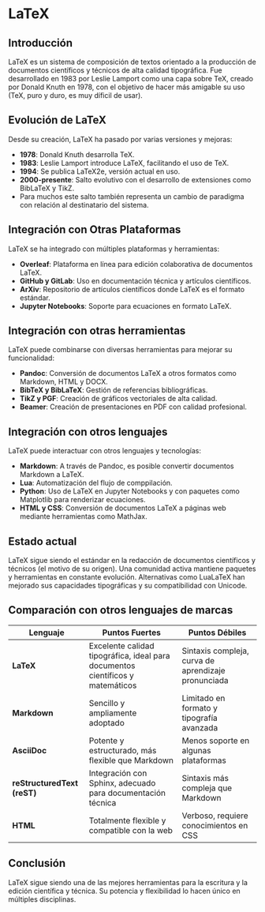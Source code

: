# LaTeX

## Introducción

LaTeX es un sistema de composición de textos orientado a la producción de documentos científicos y técnicos de alta calidad tipográfica. Fue desarrollado en 1983 por Leslie Lamport como una capa sobre TeX, creado por Donald Knuth en 1978, con el objetivo de hacer más amigable su uso (TeX, puro y duro, es muy díficil de usar).

## Evolución de LaTeX

Desde su creación, LaTeX ha pasado por varias versiones y mejoras:

- **1978**: Donald Knuth desarrolla TeX.
- **1983**: Leslie Lamport introduce LaTeX, facilitando el uso de TeX.
- **1994**: Se publica LaTeX2e, versión actual en uso.
- **2000-presente**: Salto evolutivo con el desarrollo de extensiones como BibLaTeX y TikZ.
- Para muchos este salto también representa un cambio de paradigma con relación al destinatario del sistema.

## Integración con Otras Plataformas

LaTeX se ha integrado con múltiples plataformas y herramientas:

- **Overleaf**: Plataforma en línea para edición colaborativa de documentos LaTeX.
- **GitHub y GitLab**: Uso en documentación técnica y artículos científicos.
- **ArXiv**: Repositorio de artículos científicos donde LaTeX es el formato estándar.
- **Jupyter Notebooks**: Soporte para ecuaciones en formato LaTeX.

## Integración con otras herramientas

LaTeX puede combinarse con diversas herramientas para mejorar su funcionalidad:

- **Pandoc**: Conversión de documentos LaTeX a otros formatos como Markdown, HTML y DOCX.
- **BibTeX y BibLaTeX**: Gestión de referencias bibliográficas.
- **TikZ y PGF**: Creación de gráficos vectoriales de alta calidad.
- **Beamer**: Creación de presentaciones en PDF con calidad profesional.

## Integración con otros lenguajes

LaTeX puede interactuar con otros lenguajes y tecnologías:

- **Markdown**: A través de Pandoc, es posible convertir documentos Markdown a LaTeX.
- **Lua**: Automatización del flujo de comppilación.
- **Python**: Uso de LaTeX en Jupyter Notebooks y con paquetes como Matplotlib para renderizar ecuaciones.
- **HTML y CSS**: Conversión de documentos LaTeX a páginas web mediante herramientas como MathJax.

## Estado actual

LaTeX sigue siendo el estándar en la redacción de documentos científicos y técnicos (el motivo de su origen). Una comunidad activa mantiene paquetes y herramientas en constante evolución. Alternativas como LuaLaTeX han mejorado sus capacidades tipográficas y su compatibilidad con Unicode.

## Comparación con otros lenguajes de marcas

| Lenguaje   | Puntos Fuertes                                      | Puntos Débiles                                  |
|------------|-------------------------------------------------|----------------------------------------------|
| **LaTeX** | Excelente calidad tipográfica, ideal para documentos científicos y matemáticos | Sintaxis compleja, curva de aprendizaje pronunciada |
| **Markdown** | Sencillo y ampliamente adoptado | Limitado en formato y tipografía avanzada |
| **AsciiDoc** | Potente y estructurado, más flexible que Markdown | Menos soporte en algunas plataformas |
| **reStructuredText (reST)** | Integración con Sphinx, adecuado para documentación técnica | Sintaxis más compleja que Markdown |
| **HTML** | Totalmente flexible y compatible con la web | Verboso, requiere conocimientos en CSS |

## Conclusión

LaTeX sigue siendo una de las mejores herramientas para la escritura y la edición científica y técnica. Su potencia y flexibilidad lo hacen único en múltiples disciplinas.
